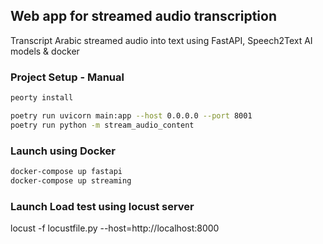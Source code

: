 
## Web app for streamed audio transcription

Transcript Arabic streamed audio into text using FastAPI, Speech2Text AI models & docker

### Project Setup - Manual

```bash
peorty install

poetry run uvicorn main:app --host 0.0.0.0 --port 8001
poetry run python -m stream_audio_content

```
### Launch using Docker
```bash
docker-compose up fastapi
docker-compose up streaming
```

### Launch Load test using locust server
locust -f locustfile.py --host=http://localhost:8000
